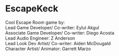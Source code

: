 # EscapeKeck

Cool Escape Room game by: <br>
Lead Game Developer/ Co-writer: Eylul Akgul <br>
Associate Game Developer/ Co-writer: Diego Acosta <br>
Lead Audio Engineer: Z Anderson <br>
Lead Look Dev Artist/ Co-writer: Aiden McDougald <br>
Character Artist/ Animator: Garrett Marzo <br>
